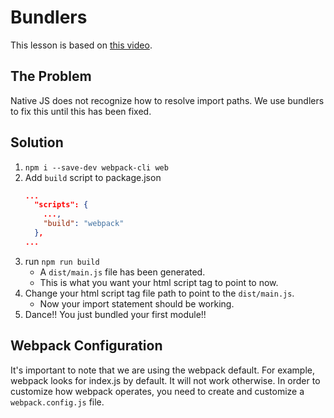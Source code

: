 # Bundlers

This lesson is based on [this video](https://www.youtube.com/watch?v=5IG4UmULyoA).

## The Problem
Native JS does not recognize how to resolve import paths. We use bundlers to fix this until this has been fixed.


## Solution
1. `npm i --save-dev webpack-cli web`
1. Add `build` script to package.json
    ```json
    ...
      "scripts": {
        ...,
        "build": "webpack"
      },
    ...
    ```
1. run `npm run build`
    * A `dist/main.js` file has been generated.
    * This is what you want your html script tag to point to now.
1. Change your html script tag file path to point to the `dist/main.js`.
    * Now your import statement should be working.
1. Dance!! You just bundled your first module!!


## Webpack Configuration
It's important to note that we are using the webpack default. For example, webpack looks for index.js by default. It will not work otherwise. In order to customize how webpack operates, you need to create and customize a `webpack.config.js` file.


